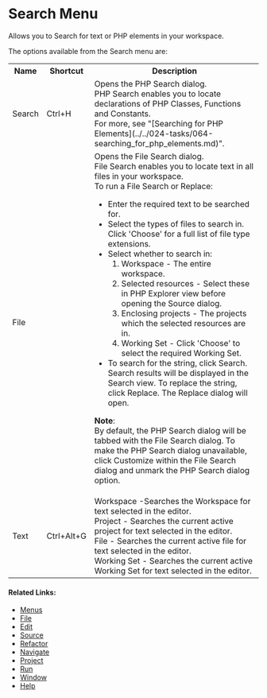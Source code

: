 # Search Menu

<!--context:search-->

Allows you to Search for text or PHP elements in your workspace.

The options available from the Search menu are:

<table>
<tr><th>Name</th>
<th>Shortcut</th>
<th>Description</th></tr>

<tr><td>Search</td>
<td>Ctrl+H</td>
<td>Opens the PHP Search dialog.
<br />
PHP Search enables you to locate declarations of PHP Classes, Functions and Constants.
<br />
For more, see "[Searching for PHP Elements](../../024-tasks/064-searching_for_php_elements.md)".</td></tr>

<tr><td>File</td>

<td></td>

<td>Opens the File Search dialog.
<br />
File Search enables you to locate text in all files in your workspace.
<br />
To run a File Search or Replace:

<ul>
 <li>Enter the required text to be searched for.</li>
 <li>Select the types of files to search in. Click 'Choose' for a full list of file type extensions.</li>
 <li>Select whether to search in:
 <ol>
   <li>Workspace - The entire workspace.</li>
   <li>Selected resources - Select these in PHP Explorer view before opening the Source dialog.</li>
   <li>Enclosing projects - The projects which the selected resources are in.</li>
   <li>Working Set - Click 'Choose' to select the required Working Set.</li>
 </ol></li>
 <li>To search for the string, click Search. Search results will be displayed in the Search view.  To replace the string, click Replace. The Replace dialog will open.</li>
</ul>

**Note**:
<br />
By default, the PHP Search dialog will be tabbed with the File Search dialog. To make the PHP Search dialog unavailable, click Customize within the File Search dialog and unmark the PHP Search dialog option.</td></tr>

<tr><td>Text</td>

<td>Ctrl+Alt+G</td>

<td>Workspace -Searches the Workspace for text selected in the editor.
<br />
Project - Searches the current active project for text selected in the editor.
<br />
File - Searches the current active file for text selected in the editor.
<br />
Working Set - Searches the current active Working Set for text selected in the editor.</td></tr>

</table>

<!--links-start-->

#### Related Links:

 * [Menus](000-index.md)
 * [File](008-file/000-index.md)
 * [Edit](016-edit.md)
 * [Source](024-source.md)
 * [Refactor](032-refactor.md)
 * [Navigate](040-navigate.md)
 * [Project](056-project.md)
 * [Run](064-run.md)
 * [Window](080-window.md)
 * [Help](088-help.md)
 
<!--links-end-->
